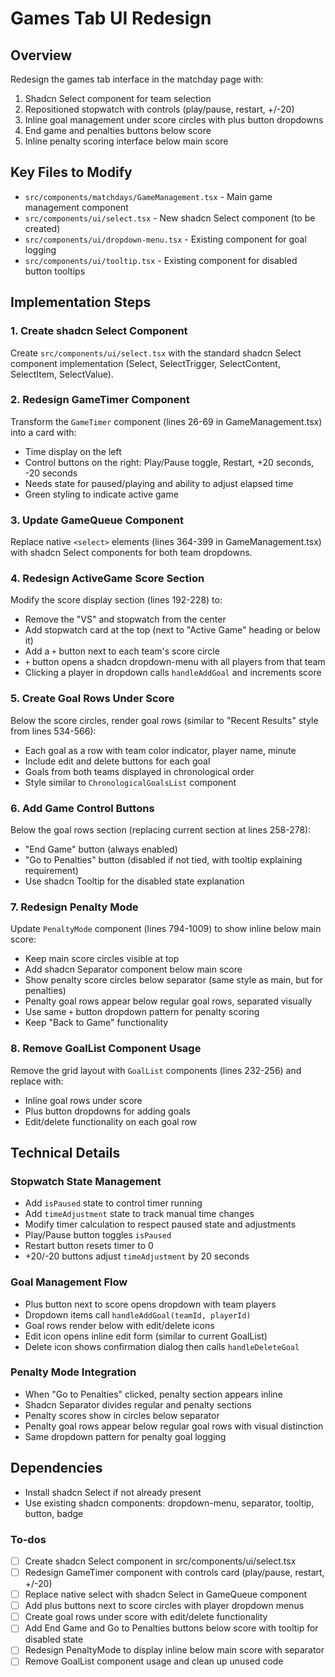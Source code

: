 <!-- 775e0034-1e34-4133-a78d-506bb7f7b18c 9614320b-5279-485f-89a6-2c40858c429f -->
# Games Tab UI Redesign

## Overview

Redesign the games tab interface in the matchday page with:

1. Shadcn Select component for team selection
2. Repositioned stopwatch with controls (play/pause, restart, +/-20)
3. Inline goal management under score circles with plus button dropdowns
4. End game and penalties buttons below score
5. Inline penalty scoring interface below main score

## Key Files to Modify

- `src/components/matchdays/GameManagement.tsx` - Main game management component
- `src/components/ui/select.tsx` - New shadcn Select component (to be created)
- `src/components/ui/dropdown-menu.tsx` - Existing component for goal logging
- `src/components/ui/tooltip.tsx` - Existing component for disabled button tooltips

## Implementation Steps

### 1. Create shadcn Select Component

Create `src/components/ui/select.tsx` with the standard shadcn Select component implementation (Select, SelectTrigger, SelectContent, SelectItem, SelectValue).

### 2. Redesign GameTimer Component

Transform the `GameTimer` component (lines 26-69 in GameManagement.tsx) into a card with:

- Time display on the left
- Control buttons on the right: Play/Pause toggle, Restart, +20 seconds, -20 seconds
- Needs state for paused/playing and ability to adjust elapsed time
- Green styling to indicate active game

### 3. Update GameQueue Component  

Replace native `<select>` elements (lines 364-399 in GameManagement.tsx) with shadcn Select components for both team dropdowns.

### 4. Redesign ActiveGame Score Section

Modify the score display section (lines 192-228) to:

- Remove the "VS" and stopwatch from the center
- Add stopwatch card at the top (next to "Active Game" heading or below it)
- Add a `+` button next to each team's score circle
- `+` button opens a shadcn dropdown-menu with all players from that team
- Clicking a player in dropdown calls `handleAddGoal` and increments score

### 5. Create Goal Rows Under Score

Below the score circles, render goal rows (similar to "Recent Results" style from lines 534-566):

- Each goal as a row with team color indicator, player name, minute
- Include edit and delete buttons for each goal
- Goals from both teams displayed in chronological order
- Style similar to `ChronologicalGoalsList` component

### 6. Add Game Control Buttons

Below the goal rows section (replacing current section at lines 258-278):

- "End Game" button (always enabled)
- "Go to Penalties" button (disabled if not tied, with tooltip explaining requirement)
- Use shadcn Tooltip for the disabled state explanation

### 7. Redesign Penalty Mode

Update `PenaltyMode` component (lines 794-1009) to show inline below main score:

- Keep main score circles visible at top
- Add shadcn Separator component below main score
- Show penalty score circles below separator (same style as main, but for penalties)
- Penalty goal rows appear below regular goal rows, separated visually
- Use same `+` button dropdown pattern for penalty scoring
- Keep "Back to Game" functionality

### 8. Remove GoalList Component Usage

Remove the grid layout with `GoalList` components (lines 232-256) and replace with:

- Inline goal rows under score
- Plus button dropdowns for adding goals
- Edit/delete functionality on each goal row

## Technical Details

### Stopwatch State Management

- Add `isPaused` state to control timer running
- Add `timeAdjustment` state to track manual time changes
- Modify timer calculation to respect paused state and adjustments
- Play/Pause button toggles `isPaused`
- Restart button resets timer to 0
- +20/-20 buttons adjust `timeAdjustment` by 20 seconds

### Goal Management Flow

- Plus button next to score opens dropdown with team players
- Dropdown items call `handleAddGoal(teamId, playerId)`
- Goal rows render below with edit/delete icons
- Edit icon opens inline edit form (similar to current GoalList)
- Delete icon shows confirmation dialog then calls `handleDeleteGoal`

### Penalty Mode Integration

- When "Go to Penalties" clicked, penalty section appears inline
- Shadcn Separator divides regular and penalty sections
- Penalty scores show in circles below separator
- Penalty goal rows appear below regular goal rows with visual distinction
- Same dropdown pattern for penalty goal logging

## Dependencies

- Install shadcn Select if not already present
- Use existing shadcn components: dropdown-menu, separator, tooltip, button, badge

### To-dos

- [ ] Create shadcn Select component in src/components/ui/select.tsx
- [ ] Redesign GameTimer component with controls card (play/pause, restart, +/-20)
- [ ] Replace native select with shadcn Select in GameQueue component
- [ ] Add plus buttons next to score circles with player dropdown menus
- [ ] Create goal rows under score with edit/delete functionality
- [ ] Add End Game and Go to Penalties buttons below score with tooltip for disabled state
- [ ] Redesign PenaltyMode to display inline below main score with separator
- [ ] Remove GoalList component usage and clean up unused code